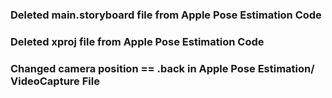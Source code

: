 ### Deleted main.storyboard file from Apple Pose Estimation Code
### Deleted xproj file from Apple Pose Estimation Code
### Changed camera position == .back in Apple Pose Estimation/ VideoCapture File

